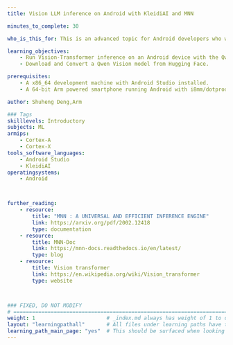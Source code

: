 ```yaml
---
title: Vision LLM inference on Android with KleidiAI and MNN

minutes_to_complete: 30

who_is_this_for: This is an advanced topic for Android developers who want to efficiently run Vision-Transformer(ViT) on android device.

learning_objectives: 
    - Run Vision-Transformer inference on an Android device with the Qwen Vision 2B model using the MNN inference framework.
    - Download and Convert a Qwen Vision model from Hugging Face.

prerequisites:
    - A x86_64 development machine with Android Studio installed.
    - A 64-bit Arm powered smartphone running Android with i8mm/dotprod supported.

author: Shuheng Deng,Arm

### Tags
skilllevels: Introductory
subjects: ML
armips:
    - Cortex-A 
    - Cortex-X
tools_software_languages:
    - Android Studio
    - KleidiAI
operatingsystems:
    - Android



further_reading:
    - resource:
        title: "MNN : A UNIVERSAL AND EFFICIENT INFERENCE ENGINE"
        link: https://arxiv.org/pdf/2002.12418
        type: documentation
    - resource:
        title: MNN-Doc
        link: https://mnn-docs.readthedocs.io/en/latest/
        type: blog
    - resource:
        title: Vision transformer
        link: https://en.wikipedia.org/wiki/Vision_transformer
        type: website



### FIXED, DO NOT MODIFY
# ================================================================================
weight: 1                       # _index.md always has weight of 1 to order correctly
layout: "learningpathall"       # All files under learning paths have this same wrapper
learning_path_main_page: "yes"  # This should be surfaced when looking for related content. Only set for _index.md of learning path content.
---
```

